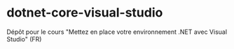 # dotnet-core-visual-studio
Dépôt pour le cours "Mettez en place votre environnement .NET avec Visual Studio" (FR)
